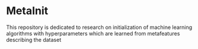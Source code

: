 # MetaInit
This repository is dedicated to research on initialization of machine learning algorithms with hyperparameters which are learned from metafeatures describing the dataset
